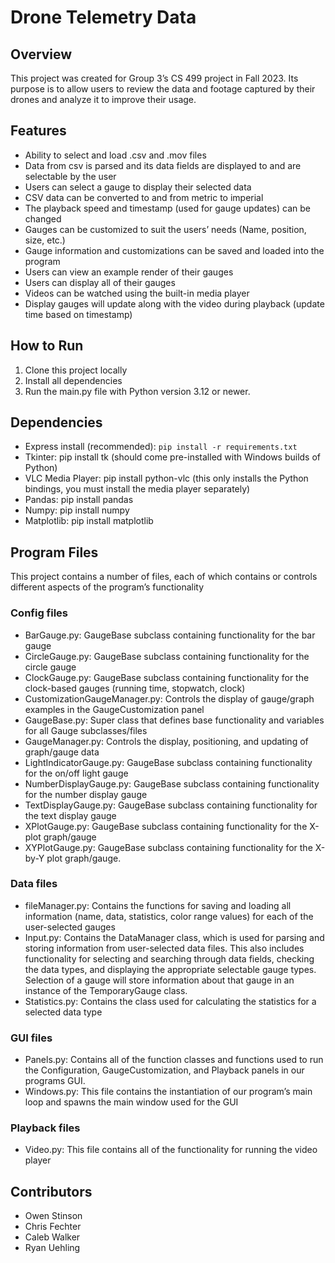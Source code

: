 # Drone Telemetry Data

## Overview
This project was created for Group 3’s CS 499 project in Fall 2023. Its purpose is to allow users to review the data and footage captured by their drones and analyze it to improve their usage. 

## Features
* Ability to select and load .csv and .mov files
* Data from csv is parsed and its data fields are displayed to and are selectable by the user
* Users can select a gauge to display their selected data
* CSV data can be converted to and from metric to imperial
* The playback speed and timestamp (used for gauge updates) can be changed
* Gauges can be customized to suit the users’ needs (Name, position, size, etc.)
* Gauge information and customizations can be saved and loaded into the program
* Users can view an example render of their gauges
* Users can display all of their gauges
* Videos can be watched using the built-in media player
* Display gauges will update along with the video during playback (update time based on timestamp)

## How to Run
1. Clone this project locally
2. Install all dependencies
3. Run the main.py file with Python version 3.12 or newer.

## Dependencies
* Express install (recommended): `pip install -r requirements.txt`
* Tkinter: pip install tk (should come pre-installed with Windows builds of Python)
* VLC Media Player: pip install python-vlc (this only installs the Python bindings, you must install the media player separately)
* Pandas: pip install pandas
* Numpy: pip install numpy
* Matplotlib: pip install matplotlib

## Program Files
This project contains a number of files, each of which contains or controls different aspects of the program’s functionality

### Config files
* BarGauge.py: GaugeBase subclass containing functionality for the bar gauge
* CircleGauge.py: GaugeBase subclass containing functionality for the circle gauge
* ClockGauge.py: GaugeBase subclass containing functionality for the clock-based gauges (running time, stopwatch, clock)
* CustomizationGaugeManager.py: Controls the display of gauge/graph examples in the GaugeCustomization panel
* GaugeBase.py: Super class that defines base functionality and variables for all Gauge subclasses/files
* GaugeManager.py: Controls the display, positioning, and updating of graph/gauge data
* LightIndicatorGauge.py: GaugeBase subclass containing functionality for the on/off light gauge
* NumberDisplayGauge.py: GaugeBase subclass containing functionality for the number display gauge
* TextDisplayGauge.py: GaugeBase subclass containing functionality for the text display gauge
* XPlotGauge.py: GaugeBase subclass containing functionality for the X-plot graph/gauge
* XYPlotGauge.py: GaugeBase subclass containing functionality for the X-by-Y plot graph/gauge.
### Data files
* fileManager.py: Contains the functions for saving and loading all information (name, data, statistics, color range values) for each of the user-selected gauges
* Input.py: Contains the DataManager class, which is used for parsing and storing information from user-selected data files. This also includes functionality for selecting and searching through data fields, checking the data types, and displaying the appropriate selectable gauge types. Selection of a gauge will store information about that gauge in an instance of the TemporaryGauge class.
* Statistics.py: Contains the class used for calculating the statistics for a selected data type
### GUI files
* Panels.py: Contains all of the function classes and functions used to run the Configuration, GaugeCustomization, and Playback panels in our programs GUI.
* Windows.py: This file contains the instantiation of our program’s main loop and spawns the main window used for the GUI
### Playback files
* Video.py: This file contains all of the functionality for running the video player


## Contributors
* Owen Stinson
* Chris Fechter
* Caleb Walker
* Ryan Uehling
